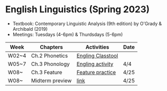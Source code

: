 # English Linguistics (Spring 2023)

+ Textbook: Contemporary Linguistic Analysis (9th edition) by O'Grady & Archibald (2019)
+ Meetings: Tuesdays (4-6pm) & Thurdsdays (5-6pm)




|Week|Chapters|Activities|Date|
|---|---|---|---|
|W02~4|Ch.2 Phonetics | [Engling Classtool](https://github.com/MK316/Spring2023/blob/main/Engling_tools.ipynb)||
|W05~7|Ch.3 Phonology | [Engling activity](https://github.com/MK316/Spring2023/blob/main/Engling/Engling_overview.ipynb)|4/4|
|W08~ |Ch.3 Feature | [Feature practice](https://github.com/MK316/Spring2023/blob/main/Engling/feature_practice.ipynb)| 4/25|
|W08~ | Midterm preview| [link](https://colab.research.google.com/drive/1P4iyx_n34ni39hT6F1vGgn0eWVG7j6RY#scrollTo=5eu6C-Mt1az1) | 4/25|
